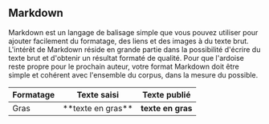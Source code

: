 ## Markdown
Markdown est un langage de balisage simple que vous pouvez utiliser pour ajouter facilement du formatage, des liens et des images à du texte brut. L'intérêt de Markdown réside en grande partie dans la possibilité d'écrire du texte brut et d'obtenir un résultat formaté de qualité. Pour que l'ardoise reste propre pour le prochain auteur, votre format Markdown doit être simple et cohérent avec l'ensemble du corpus, dans la mesure du possible.

Formatage | Texte saisi            | Texte publié
---       | ---                    | ---
Gras      |\*\*texte en gras\*\*   |**texte en gras**